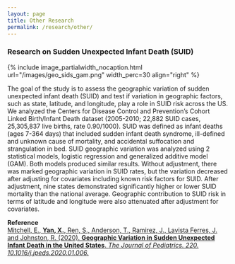 ```yaml
---
layout: page
title: Other Research
permalink: /research/other/
---
```


### Research on Sudden Unexpected Infant Death (SUID)

{% include image_partialwidth_nocaption.html url="/images/geo_sids_gam.png" width_perc=30 align="right" %}

The goal of the study is to assess the geographic variation of sudden unexpected infant death (SUID) and test if variation in geographic factors, such as state, latitude, and longitude, play a role in SUID risk across the US. We analyzed the Centers for Disease Control and Prevention’s Cohort Linked Birth/Infant Death dataset (2005-2010; 22,882 SUID cases, 25,305,837 live births, rate 0.90/1000). SUID was defined as infant deaths (ages 7-364 days) that included sudden infant death syndrome, ill-defined and unknown cause of mortality, and accidental suffocation and strangulation in bed. SUID geographic variation was analyzed using 2 statistical models, logistic regression and generalized additive model (GAM). Both models produced similar results. Without adjustment, there was marked geographic variation in SUID rates, but the variation decreased after adjusting for covariates including known risk factors for SUID. After adjustment, nine states demonstrated significantly higher or lower SUID mortality than the national average. Geographic contribution to SUID risk in terms of latitude and longitude were also attenuated after adjustment for covariates.

**Reference**<br/>
[Mitchell, E., **Yan, X.**, Ren, S., Anderson, T., Ramirez, J., Lavista Ferres, J. and Johnston, R. (2020). **Geographic Variation in Sudden Unexpected Infant Death in the United States**. *The Journal of Pediatrics. 220. 10.1016/j.jpeds.2020.01.006.*](https://www.sciencedirect.com/science/article/abs/pii/S002234762030010X) 
